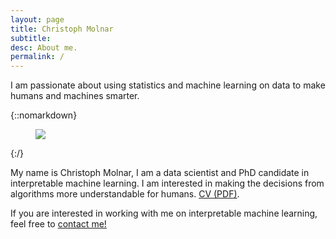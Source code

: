 ```yaml
---
layout: page
title: Christoph Molnar
subtitle:
desc: About me.
permalink: /
---
```


<div class="pretty-links">

<div class="lead lead-about">I am passionate about using statistics and
machine learning on data to make humans and machines smarter.
</div>
</div>

{::nomarkdown}
<figure class="site-profile">
    <img src="{{ site.baseurl }}/assets/img/profile-photo2.png">
</figure>
{:/}


My name is Christoph Molnar, I am a data scientist and PhD candidate in interpretable machine learning. I am  interested in making the decisions from algorithms more understandable for humans. [CV (PDF)](https://www.dropbox.com/s/ixlm39ufuwoy7wc/cv-christoph-molnar.pdf?dl=1).



If you are interested in working with me on interpretable machine learning, feel free to [contact me!](/consulting)
